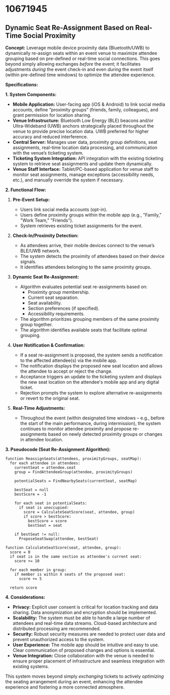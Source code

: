 # 10671945

## Dynamic Seat Re-Assignment Based on Real-Time Social Proximity

**Concept:** Leverage mobile device proximity data (Bluetooth/UWB) to dynamically re-assign seats within an event venue to maximize attendee grouping based on pre-defined or real-time social connections. This goes beyond simply allowing exchanges *before* the event; it facilitates adjustments *during* the event check-in and even *during* the event itself (within pre-defined time windows) to optimize the attendee experience.

**Specifications:**

**1. System Components:**

*   **Mobile Application:** User-facing app (iOS & Android) to link social media accounts, define “proximity groups” (friends, family, colleagues), and grant permission for location sharing.
*   **Venue Infrastructure:** Bluetooth Low Energy (BLE) beacons and/or Ultra-Wideband (UWB) anchors strategically placed throughout the venue to provide precise location data.  UWB preferred for higher accuracy and reduced interference.
*   **Central Server:**  Manages user data, proximity group definitions, seat assignments, real-time location data processing, and communication with the venue’s ticketing system.
*   **Ticketing System Integration:** API integration with the existing ticketing system to retrieve seat assignments and update them dynamically.
*   **Venue Staff Interface:** Tablet/PC-based application for venue staff to monitor seat assignments, manage exceptions (accessibility needs, etc.), and manually override the system if necessary.

**2. Functional Flow:**

1.  **Pre-Event Setup:**
    *   Users link social media accounts (opt-in).
    *   Users define proximity groups within the mobile app (e.g., "Family," "Work Team," "Friends").
    *   System retrieves existing ticket assignments for the event.

2.  **Check-In/Proximity Detection:**
    *   As attendees arrive, their mobile devices connect to the venue’s BLE/UWB network.
    *   The system detects the proximity of attendees based on their device signals.
    *   It identifies attendees belonging to the same proximity groups.

3.  **Dynamic Seat Re-Assignment:**
    *   Algorithm evaluates potential seat re-assignments based on:
        *   Proximity group membership.
        *   Current seat separation.
        *   Seat availability.
        *   Section preferences (if specified).
        *   Accessibility requirements.
    *   The algorithm prioritizes grouping members of the same proximity group together.
    *   The algorithm identifies available seats that facilitate optimal grouping.

4.  **User Notification & Confirmation:**
    *   If a seat re-assignment is proposed, the system sends a notification to the affected attendee(s) via the mobile app.
    *   The notification displays the proposed new seat location and allows the attendee to accept or reject the change.
    *   Acceptance triggers an update to the ticketing system and displays the new seat location on the attendee's mobile app and any digital ticket.
    *   Rejection prompts the system to explore alternative re-assignments or revert to the original seat.

5.  **Real-Time Adjustments:**
    *   Throughout the event (within designated time windows – e.g., before the start of the main performance, during intermission), the system continues to monitor attendee proximity and propose re-assignments based on newly detected proximity groups or changes in attendee location.

**3. Pseudocode (Seat Re-Assignment Algorithm):**

```pseudocode
function ReassignSeats(attendees, proximityGroups, seatMap):
  for each attendee in attendees:
    currentSeat = attendee.seat
    group = FindAttendeeGroup(attendee, proximityGroups)
    
    potentialSeats = FindNearbySeats(currentSeat, seatMap)
    
    bestSeat = null
    bestScore = -1
    
    for each seat in potentialSeats:
      if seat is unoccupied:
        score = CalculateSeatScore(seat, attendee, group)
        if score > bestScore:
          bestScore = score
          bestSeat = seat
          
    if bestSeat != null:
      ProposeSeatSwap(attendee, bestSeat)
      
function CalculateSeatScore(seat, attendee, group):
  score = 0
  if seat is in the same section as attendee's current seat:
    score += 10
  
  for each member in group:
    if member is within X seats of the proposed seat:
      score += 5
  
  return score

```

**4.  Considerations:**

*   **Privacy:**  Explicit user consent is critical for location tracking and data sharing. Data anonymization and encryption should be implemented.
*   **Scalability:** The system must be able to handle a large number of attendees and real-time data streams. Cloud-based architecture and distributed processing are recommended.
*   **Security:** Robust security measures are needed to protect user data and prevent unauthorized access to the system.
*   **User Experience:** The mobile app should be intuitive and easy to use.  Clear communication of proposed changes and options is essential.
*   **Venue Integration:** Close collaboration with the venue is needed to ensure proper placement of infrastructure and seamless integration with existing systems.

This system moves beyond simply *exchanging* tickets to actively *optimizing* the seating arrangement during an event, enhancing the attendee experience and fostering a more connected atmosphere.